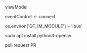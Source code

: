 viewModel

eventControll <- connect

os.environ['QT_IM_MODULE'] = 'ibus'

sudo apt install python3-opencv

pull request PR

